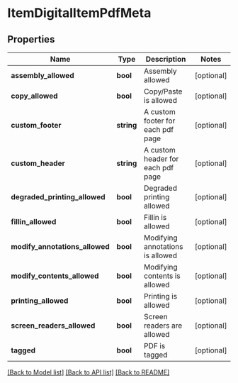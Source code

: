 # ItemDigitalItemPdfMeta

## Properties
Name | Type | Description | Notes
------------ | ------------- | ------------- | -------------
**assembly_allowed** | **bool** | Assembly allowed | [optional] 
**copy_allowed** | **bool** | Copy/Paste is allowed | [optional] 
**custom_footer** | **string** | A custom footer for each pdf page | [optional] 
**custom_header** | **string** | A custom header for each pdf page | [optional] 
**degraded_printing_allowed** | **bool** | Degraded printing allowed | [optional] 
**fillin_allowed** | **bool** | Fillin is allowed | [optional] 
**modify_annotations_allowed** | **bool** | Modifying annotations is allowed | [optional] 
**modify_contents_allowed** | **bool** | Modifying contents is allowed | [optional] 
**printing_allowed** | **bool** | Printing is allowed | [optional] 
**screen_readers_allowed** | **bool** | Screen readers are allowed | [optional] 
**tagged** | **bool** | PDF is tagged | [optional] 

[[Back to Model list]](../README.md#documentation-for-models) [[Back to API list]](../README.md#documentation-for-api-endpoints) [[Back to README]](../README.md)


